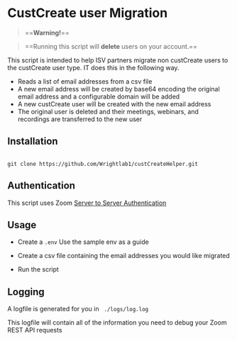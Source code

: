 # CustCreate user Migration

>  ==**Warning!**==

> ==Running this script will **delete** users on your account.==

This script is intended to help ISV partners migrate non custCreate users to the custCreate user type. IT does this in the following way.
- Reads a list of email addresses from a csv file
- A new email address will be created by base64 encoding the original email address and a configurable domain will be added
- A new custCreate user will be created with the new email address
- The original user is deleted and their meetings, webinars, and recordings are transferred to the new user

## Installation

```

git clone https://github.com/Wrightlab1/custCreateHelper.git

```

 ## Authentication
 This script uses Zoom [Server to Server Authentication](https://developers.zoom.us/docs/internal-apps/s2s-oauth/)
 

## Usage

- Create a ```.env``` Use the sample env as a guide

- Create a csv file containing the email addresses you would like migrated

- Run the script

  

## Logging

A logfile is generated for you in ``` ./logs/log.log```

This logfile will contain all of the information you need to debug your Zoom REST API requests
